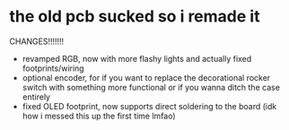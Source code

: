 # the old pcb sucked so i remade it
CHANGES!!!!!!!
* revamped RGB, now with more flashy lights and actually fixed footprints/wiring
* optional encoder, for if you want to replace the decorational rocker switch with something more functional or if you wanna ditch the case entirely
* fixed OLED footprint, now supports direct soldering to the board (idk how i messed this up the first time lmfao)
